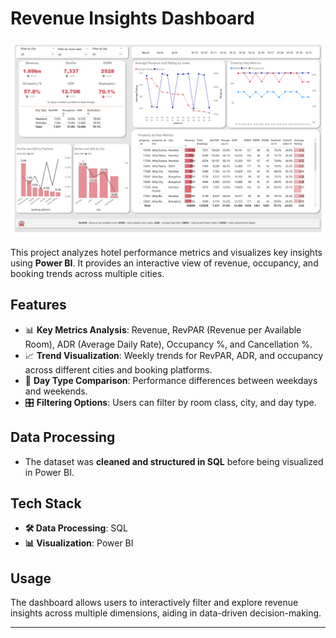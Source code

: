 # Revenue Insights Dashboard  

![Dashboard Image](revenue_insights.png)

This project analyzes hotel performance metrics and visualizes key insights using **Power BI**. It provides an interactive view of revenue, occupancy, and booking trends across multiple cities.  

## Features  
- 📊 **Key Metrics Analysis**: Revenue, RevPAR (Revenue per Available Room), ADR (Average Daily Rate), Occupancy %, and Cancellation %.  
- 📈 **Trend Visualization**: Weekly trends for RevPAR, ADR, and occupancy across different cities and booking platforms.  
- 🏨 **Day Type Comparison**: Performance differences between weekdays and weekends.  
- 🎛 **Filtering Options**: Users can filter by room class, city, and day type.  

## Data Processing  
- The dataset was **cleaned and structured in SQL** before being visualized in Power BI.  

## Tech Stack  
- **🛠 Data Processing**: SQL  
- **📊 Visualization**: Power BI  

## Usage  
The dashboard allows users to interactively filter and explore revenue insights across multiple dimensions, aiding in data-driven decision-making.  

---